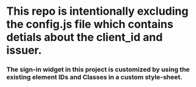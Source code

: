 # This repo is intentionally excluding the config.js file which contains detials about the client_id and issuer.

### The sign-in widget in this project is customized by using the existing element IDs and Classes in a custom style-sheet.
